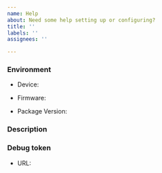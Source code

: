 ```yaml
---
name: Help
about: Need some help setting up or configuring?
title: ''
labels: ''
assignees: ''

---
```


### Environment
<!-- Your device manufacturer and model -->
- Device:  
<!-- Stock or custom firmware? Please mention which -->
- Firmware:  
<!-- Use 'opkg list-installed pi-hole*' command to get it -->
- Package Version:  

### Description

<!-- Clearly describe your question. Provide as much detail as possible. -->

### Debug token
<!-- 
Token generated by running `pihole -d` command.
The token is displayed at the end of the debug process if you allow the upload of the log file.
Uploaded logs are not publicly accessible and are automatically deleted after 48 hours.
-->
- URL:  
